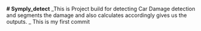 **# Symply_detect**
_This is Project build for detecting Car Damage detection and segments the damage and also calculates accordingly gives us the outputs. 
_
This is my first commit
